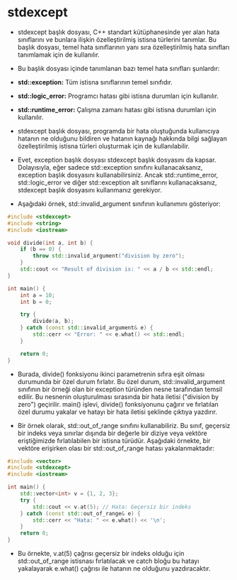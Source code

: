 # stdexcept

- stdexcept başlık dosyası, C++ standart kütüphanesinde yer alan hata sınıflarını ve bunlara ilişkin özelleştirilmiş istisna türlerini tanımlar. Bu başlık dosyası, temel hata sınıflarının yanı sıra özelleştirilmiş hata sınıfları tanımlamak için de kullanılır.

- Bu başlık dosyası içinde tanımlanan bazı temel hata sınıfları şunlardır:

- **std::exception:** Tüm istisna sınıflarının temel sınıfıdır.
- **std::logic_error:** Programcı hatası gibi istisna durumları için kullanılır.
- **std::runtime_error:** Çalışma zamanı hatası gibi istisna durumları için kullanılır.
- stdexcept başlık dosyası, programda bir hata oluştuğunda kullanıcıya hatanın ne olduğunu bildiren ve hatanın kaynağı hakkında bilgi sağlayan özelleştirilmiş istisna türleri oluşturmak için de kullanılabilir.
  
- Evet, exception başlık dosyası stdexcept başlık dosyasını da kapsar. Dolayısıyla, eğer sadece std::exception sınıfını kullanacaksanız, exception başlık dosyasını kullanabilirsiniz. Ancak std::runtime_error, std::logic_error ve diğer std::exception alt sınıflarını kullanacaksanız, stdexcept başlık dosyasını kullanmanız gerekiyor.
  
  
 - Aşağıdaki örnek, std::invalid_argument sınıfının kullanımını gösteriyor:

```CPP
#include <stdexcept>
#include <string>
#include <iostream>

void divide(int a, int b) {
    if (b == 0) {
        throw std::invalid_argument("division by zero");
    }
    std::cout << "Result of division is: " << a / b << std::endl;
}

int main() {
    int a = 10;
    int b = 0;

    try {
        divide(a, b);
    } catch (const std::invalid_argument& e) {
        std::cerr << "Error: " << e.what() << std::endl;
    }

    return 0;
}

```
- Burada, divide() fonksiyonu ikinci parametrenin sıfıra eşit olması durumunda bir özel durum fırlatır. Bu özel durum, std::invalid_argument sınıfının bir örneği olan bir exception türünden nesne tarafından temsil edilir. Bu nesnenin oluşturulması sırasında bir hata iletisi ("division by zero") geçirilir. main() işlevi, divide() fonksiyonunu çağırır ve fırlatılan özel durumu yakalar ve hatayı bir hata iletisi şeklinde çıktıya yazdırır.


- Bir örnek olarak, std::out_of_range sınıfını kullanabiliriz. Bu sınıf, geçersiz bir indeks veya sınırlar dışında bir değerle bir diziye veya vektöre eriştiğimizde fırlatılabilen bir istisna türüdür. Aşağıdaki örnekte, bir vektöre erişirken olası bir std::out_of_range hatası yakalanmaktadır:

```CPP
#include <vector>
#include <stdexcept>
#include <iostream>

int main() {
    std::vector<int> v = {1, 2, 3};
    try {
        std::cout << v.at(5); // Hata: Geçersiz bir indeks
    } catch (const std::out_of_range& e) {
        std::cerr << "Hata: " << e.what() << '\n';
    }
    return 0;
}

```

- Bu örnekte, v.at(5) çağrısı geçersiz bir indeks olduğu için std::out_of_range istisnası fırlatılacak ve catch bloğu bu hatayı yakalayarak e.what() çağrısı ile hatanın ne olduğunu yazdıracaktır.


















